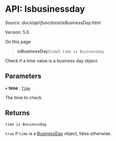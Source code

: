 # API: Isbusinessday

*Source: docs\api\functions\isBusinessDay.html*

Version: 5.0

On this page

> **isBusinessDay**(`time`): `time is BusinessDay`

Check if a time value is a business day object.

## Parameters[​](isBusinessDay.html#parameters "Direct link to Parameters")

• **time** : [`Time`](../type-aliases/Time.md)

The time to check.

## Returns[​](isBusinessDay.html#returns "Direct link to Returns")

`time is BusinessDay`

`true` if `time` is a [BusinessDay](../interfaces/BusinessDay.md) object, false otherwise.
